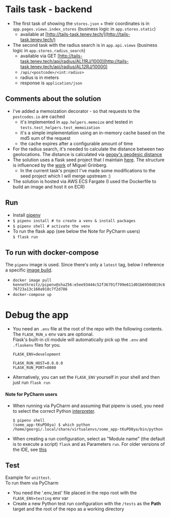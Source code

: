 # Tails task - backend
- The first task of showing the `stores.json` + their coordinates is in `app.pages.views.index_stores` (business logic in `app.stores.static`)
    - available at [http://tails-task.tenev.tech/](http://tails-task.tenev.tech/)
- The second task with the radius search is in `app.api.views` (business logic in `app.stores.radius_search`)
    - available via GET [http://tails-task.tenev.tech/api/radius/AL11RJ/1000](http://tails-task.tenev.tech/api/radius/AL12RJ/10000) 
    - `/api/<postcode>/<int:radius>`
    - radius is in meters
    - response is `application/json`
## Comments about the solution
* I've added a memoization decorator - so that requests to the `postcodes.io` are cached
    * it's implemented in `app.helpers.memoize` and tested in `tests.test_helpers.test_memoization`
    * it's a simple implementation using an in-memory cache based on the md5 sum of the request
    * the cache expires after a configurable amount of time
* For the radius search, it's needed to calculate the distance between two geolocations. The distance is calculated via [geopy's geodesic distance](https://geopy.readthedocs.io/en/stable/#geopy.distance.geodesic) 
* The solution uses a flask seed project that I maintain [here](https://github.com/jorotenev/flask_docker). The structure is influenced by the [work](https://blog.miguelgrinberg.com/post/the-flask-mega-tutorial-part-i-hello-world) of Miguel Grinberg.
    * In the current task's project I've made some modifications to the seed project which I will merge upstream :)
* The solution is hosted via AWS ECS Fargate (I used the Dockerfile to build an image and host it on ECR)
## Run
* Install [pipenv](https://github.com/pypa/pipenv#installation)
* `$ pipenv install # to create a venv & install packages`
* `$ pipenv shell # activate the venv`
* To run the flask app (see below the Note for PyCharm users)  
`$ flask run`

## To run with docker-compose
The `pipenv` image is used. Since there's only a `latest` tag, below I reference a specific [image build](https://hub.docker.com/r/kennethreitz/pipenv/builds/btyyzsg7po9kakddpc2lsrm/).
* `docker image pull kennethreitz/pipenv@sha256:e5ee93444c52f36791f799e611d01b6950d819c676723a13c160a918c7f2d786`
* `docker-compose up`

# Debug the app
* You need an `.env` file at the root of the repo with the following contents.   
  The `FLASK_RUN_x` env vars are optional.    
  Flask's built-in cli module will automatically pick up the `.env` and `.flaskenv` files for you.
    ```
    FLASK_ENV=development
    
    FLASK_RUN_HOST=0.0.0.0
    FLASK_RUN_PORT=8080
    ```  


* Alternatively, you can set the `FLASK_ENV` yourself in your shell and then just run `flask run`
#### Note for PyCharm users
* When running via PyCharm and assuming that pipenv is used, you need to select the correct Python [interpreter](https://www.jetbrains.com/help/pycharm/configuring-language-interpreter.html).
    ```
    $ pipenv shell
    (some_app-tKuPD0ya) $ which python
    /home/georgi/.local/share/virtualenvs/some_app-tKuPD0ya/bin/python
    ```

* When creating a run configuration, select as "Module name" (the default is to execute a script) `flask` and as Parameters `run`. For older versions of the IDE, see [this](https://stackoverflow.com/questions/22081065/create-a-pycharm-configuration-that-runs-a-module-a-la-python-m-foo)

## Test
Example for `unittest`.  
To run them via PyCharm
* You need the '.env_test' file placed in the repo root with the `FLASK_ENV=testing` env var  
* Create a new Python test run configuration with the `/tests` as the __Path__ target and the root of the repo as a working directory
